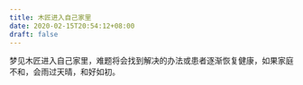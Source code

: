 ```yaml
---
title: 木匠进入自己家里
date: 2020-02-15T20:54:12+08:00
draft: false
---
```


梦见木匠进入自己家里，难题将会找到解决的办法或患者逐渐恢复健康，如果家庭不和，会雨过天晴，和好如初。